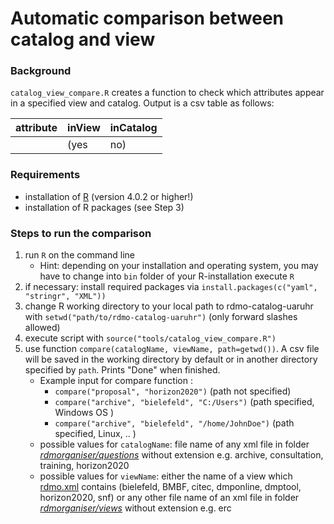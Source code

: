 # Automatic comparison between catalog and view

### Background
`catalog_view_compare.R` creates a function to check which attributes appear in a specified view and catalog. Output is a csv table as follows:

| attribute | inView   | inCatalog |
| --------- | -------- | --------- |
|           | (yes|no) | (yes|no)  |

### Requirements
- installation of [R](https://cran.r-project.org) (version 4.0.2 or higher!)
- installation of R packages (see Step 3)

### Steps to run the comparison 
1. run `R` on the command line 
   * Hint: depending on your installation and operating system, you may have to change into `bin` folder of your R-installation execute `R` 
2. if necessary: install required packages via `install.packages(c("yaml", "stringr", "XML"))`
3. change R working directory to your local path to rdmo-catalog-uaruhr with `setwd("path/to/rdmo-catalog-uaruhr")` (only forward slashes allowed)
4. execute script with `source("tools/catalog_view_compare.R")`
5. use function `compare(catalogName, viewName, path=getwd())`. A csv file will be saved in the working directory by default or in another directory specified by `path`. Prints "Done" when finished.
    - Example input for compare function :
        - `compare("proposal", "horizon2020")` (path not specified)
        - `compare("archive", "bielefeld", "C:/Users")` (path specified, Windows OS )
        - `compare("archive", "bielefeld", "/home/JohnDoe")` (path specified, Linux, ..  )
    - possible values for `catalogName`: file name of any xml file in folder [_rdmorganiser/questions_](https://github.com/FDM-UARuhr/rdmo-catalog-uaruhr/tree/master/rdmorganiser/questions) without extension e.g. archive, consultation, training, horizon2020 
    - possible values for `viewName`: either the name of a view which [rdmo.xml](https://github.com/FDM-UARuhr/rdmo-catalog-uaruhr/blob/master/rdmorganiser/views/rdmo.xml) contains (bielefeld, BMBF, citec, dmponline, dmptool, horizon2020, snf) or any other file name of an xml file in folder [_rdmorganiser/views_](https://github.com/FDM-UARuhr/rdmo-catalog-uaruhr/tree/master/rdmorganiser/views) without extension e.g. erc
